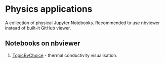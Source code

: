 # Physics applications

A collection of physical Jupyter Notebooks. Recommended to use
nbviewer instead of built-it GitHub viewer.

## Notebooks on nbviewer

1. [TopicByChoice](https://nbviewer.jupyter.org/github/konarkcher/PhysicsApplications/blob/master/TopicByChoice/TopicByChoice.ipynb) - 
thermal conductivity visualisation.